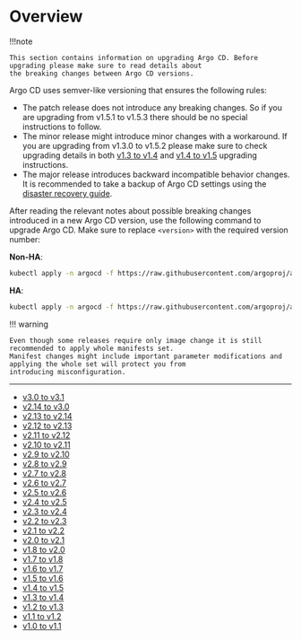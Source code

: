 # Overview

!!!note

    This section contains information on upgrading Argo CD. Before upgrading please make sure to read details about
    the breaking changes between Argo CD versions.

Argo CD uses semver-like versioning that ensures the following rules:

- The patch release does not introduce any breaking changes. So if you are upgrading from v1.5.1 to v1.5.3
  there should be no special instructions to follow.
- The minor release might introduce minor changes with a workaround. If you are upgrading from v1.3.0 to v1.5.2
  please make sure to check upgrading details in both [v1.3 to v1.4](./1.3-1.4.md) and [v1.4 to v1.5](./1.4-1.5.md)
  upgrading instructions.
- The major release introduces backward incompatible behavior changes. It is recommended to take a backup of
  Argo CD settings using the [disaster recovery guide](../disaster_recovery.md).

After reading the relevant notes about possible breaking changes introduced in a new Argo CD version, use the following
command to upgrade Argo CD. Make sure to replace `<version>` with the required version number:

**Non-HA**:

```bash
kubectl apply -n argocd -f https://raw.githubusercontent.com/argoproj/argo-cd/<version>/manifests/install.yaml
```

**HA**:

```bash
kubectl apply -n argocd -f https://raw.githubusercontent.com/argoproj/argo-cd/<version>/manifests/ha/install.yaml
```

!!! warning

    Even though some releases require only image change it is still recommended to apply whole manifests set.
    Manifest changes might include important parameter modifications and applying the whole set will protect you from
    introducing misconfiguration.

<hr/>

- [v3.0 to v3.1](./3.0-3.1.md)
- [v2.14 to v3.0](./2.14-3.0.md)
- [v2.13 to v2.14](./2.13-2.14.md)
- [v2.12 to v2.13](./2.12-2.13.md)
- [v2.11 to v2.12](./2.11-2.12.md)
- [v2.10 to v2.11](./2.10-2.11.md)
- [v2.9 to v2.10](./2.9-2.10.md)
- [v2.8 to v2.9](./2.8-2.9.md)
- [v2.7 to v2.8](./2.7-2.8.md)
- [v2.6 to v2.7](./2.6-2.7.md)
- [v2.5 to v2.6](./2.5-2.6.md)
- [v2.4 to v2.5](./2.4-2.5.md)
- [v2.3 to v2.4](./2.3-2.4.md)
- [v2.2 to v2.3](./2.2-2.3.md)
- [v2.1 to v2.2](./2.1-2.2.md)
- [v2.0 to v2.1](./2.0-2.1.md)
- [v1.8 to v2.0](./1.8-2.0.md)
- [v1.7 to v1.8](./1.7-1.8.md)
- [v1.6 to v1.7](./1.6-1.7.md)
- [v1.5 to v1.6](./1.5-1.6.md)
- [v1.4 to v1.5](./1.4-1.5.md)
- [v1.3 to v1.4](./1.3-1.4.md)
- [v1.2 to v1.3](./1.2-1.3.md)
- [v1.1 to v1.2](./1.1-1.2.md)
- [v1.0 to v1.1](./1.0-1.1.md)
